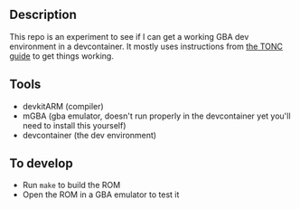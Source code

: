 ## Description

This repo is an experiment to see if I can get a working GBA dev environment in a devcontainer.
It mostly uses instructions from [the TONC guide](https://gbadev.net/tonc/setup.html) to get things working.

## Tools
- devkitARM (compiler)
- mGBA (gba emulator, doesn't run properly in the devcontainer yet you'll need to install this yourself)
- devcontainer (the dev environment)

## To develop

- Run `make` to build the ROM
- Open the ROM in a GBA emulator to test it
